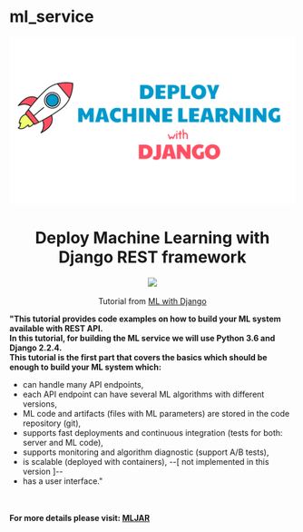 # ml_service
![Alt text](/header.png?raw=true "Deploy Machine Learning with Django")
<h1 align="center">Deploy Machine Learning with Django REST framework</h1>
<p align="center">

<img src="https://img.shields.io/badge/usedBy-KD3821-lightblue" >

<p align="center">Tutorial from <a href="https://www.deploymachinelearning.com/">ML with Django</a></b><br>

<b>"This tutorial provides code examples on how to build your ML system available with REST API.<br>
In this tutorial, for building the ML service we will use Python 3.6 and Django 2.2.4.<br>
This tutorial is the first part that covers the basics which should be enough to build your ML system which:</b><br>
<ul>
<li>
can handle many API endpoints,</li>
<li>
each API endpoint can have several ML algorithms with different versions,</li>
<li>
ML code and artifacts (files with ML parameters) are stored in the code repository (git),</li>
<li>
supports fast deployments and continuous integration (tests for both: server and ML code),</li>
<li>
supports monitoring and algorithm diagnostic (support A/B tests),</li>
<li>
is scalable (deployed with containers), --[ not implemented in this version ]--</li>
<li>
has a user interface."</li></ul><br>
<br>
<b>For more details please visit: <a href="https://mljar.com/">MLJAR</a></b>
